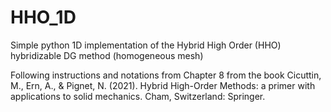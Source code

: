 # HHO_1D
Simple python 1D implementation of the Hybrid High Order (HHO) hybridizable DG method (homogeneous mesh)

Following instructions and notations from Chapter 8 from the book
Cicuttin, M., Ern, A., & Pignet, N. (2021). Hybrid High-Order Methods: a primer with applications to solid mechanics. Cham, Switzerland: Springer.
